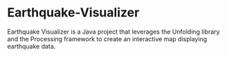# Earthquake-Visualizer
Earthquake Visualizer is a Java project that leverages the Unfolding library and the Processing framework to create an interactive map displaying earthquake data.

